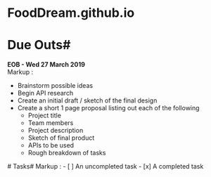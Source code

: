 # FoodDream.github.io

# Due Outs#
<strong>EOB - Wed 27 March 2019</strong>
<br>
Markup :  
* Brainstorm possible ideas
* Begin API research
* Create an initial draft / sketch of the final design
* Create a short 1 page proposal listing out each of the following
     * Project title
     * Team members
     * Project description
     * Sketch of final product
     * APIs to be used
     * Rough breakdown of tasks
</p>
# Tasks#
  Markup : - [ ] An uncompleted task
          - [x] A completed task
